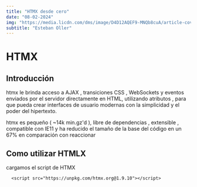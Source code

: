 ```yaml
---
title: "HTMX desde cero"
date: "08-02-2024"
img: "https://media.licdn.com/dms/image/D4D12AQEF9-MNQb8cuA/article-cover_image-shrink_720_1280/0/1695729737133?e=2147483647&v=beta&t=-orhd2hgnUcGOi00SYj9p9AYmSyPBprbVYUY_XeEo1I"
subtitle: "Esteban Oller"
---
```


# HTMX

## Introducción
htmx le brinda acceso a AJAX , transiciones CSS , WebSockets y eventos enviados por el servidor directamente en HTML, utilizando atributos , para que pueda crear interfaces de usuario modernas con la simplicidad y el poder del hipertexto.

htmx es pequeño ( ~14k min.gz'd ), libre de dependencias , extensible , compatible con IE11 y ha reducido el tamaño de la base del código en un 67% en comparación con reaccionar

## Como utilizar HTMLX

cargamos el script de HTMX

```
  <script src="https://unpkg.com/htmx.org@1.9.10"></script>
```

